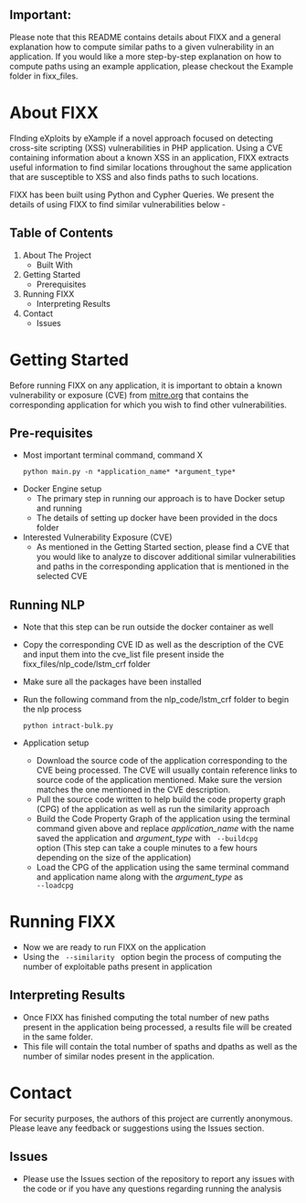 ## Important: 
Please note that this README contains details about FIXX and a general explanation how to compute similar paths to a given vulnerability in an application. If you would like a more step-by-step explanation on how to compute paths using an example application, please checkout the Example folder in fixx_files.

# About FIXX

FInding eXploits by eXample if a novel approach focused on detecting cross-site scripting (XSS) vulnerabilities in PHP application. Using a CVE containing information about a known XSS in an application, FIXX extracts useful information to find similar locations throughout the same application that are susceptible to XSS and also finds paths to such locations.

FIXX has been built using Python and Cypher Queries. We present the details of using FIXX to find similar vulnerabilities below - 

## Table of Contents
1. About The Project
    - Built With
2. Getting Started
    - Prerequisites
3. Running FIXX
    - Interpreting Results
4. Contact
    - Issues


# Getting Started
Before running FIXX on any application, it is important to obtain a known vulnerability or exposure (CVE) from [mitre.org](https://cve.mitre.org/index.html) that contains the corresponding application for which you wish to find other vulnerabilities.

## Pre-requisites
- Most important terminal command, command X <br>
    ```
  python main.py -n *application_name* *argument_type*
    ```
- Docker Engine setup
  * The primary step in running our approach is to have Docker setup and running
  * The details of setting up docker have been provided in the docs folder
- Interested Vulnerability Exposure (CVE)
  * As mentioned in the Getting Started section, please find a CVE that you would like to analyze to discover additional similar vulnerabilities and paths in the corresponding application that is mentioned in the selected CVE

## Running NLP
- Note that this step can be run outside the docker container as well
- Copy the corresponding CVE ID as well as the description of the CVE and input them into the cve_list file present inside the fixx_files/nlp_code/lstm_crf folder
- Make sure all the packages have been installed
- Run the following command from the nlp_code/lstm_crf folder to begin the nlp process
  ```
  python intract-bulk.py
    ```

- Application setup
  * Download the source code of the application corresponding to the CVE being processed. The CVE will usually contain reference links to source code of the application mentioned. Make sure the version matches the one mentioned in the CVE description.
  * Pull the source code written to help build the code property graph (CPG) of the application as well as run the similarity approach
  * Build the Code Property Graph of the application using the terminal command given above and replace *application_name* with the name saved the application and *argument_type* with <code> --buildcpg </code> option (This step can take a couple minutes to a few hours depending on the size of the application)
  * Load the CPG of the application using the same terminal command and application name along with the *argument_type* as <code> --loadcpg </code>
 
# Running FIXX
- Now we are ready to run FIXX on the application
- Using the <code> --similarity </code> option begin the process of computing the number of exploitable paths present in application

## Interpreting Results
- Once FIXX has finished computing the total number of new paths present in the application being processed, a results file will be created in the same folder.
- This file will contain the total number of spaths and dpaths as well as the number of similar nodes present in the application. 

# Contact
For security purposes, the authors of this project are currently anonymous. Please leave any feedback or suggestions using the Issues section.
## Issues
- Please use the Issues section of the repository to report any issues with the code or if you have any questions regarding running the analysis
